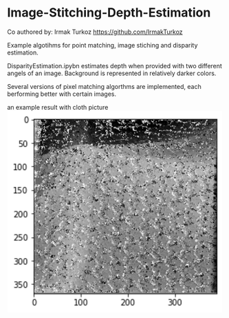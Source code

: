 # Image-Stitching-Depth-Estimation

Co authored by: Irmak Turkoz https://github.com/IrmakTurkoz


Example algotihms for point matching, image stiching and disparity estimation. 

DisparityEstimation.ipybn estimates depth when provided with two different angels of an image. Background is represented in relatively darker colors. 

Several versions of pixel matching algorthms are implemented, each berforming better with certain images. 

an example result with cloth picture
<img src="disparity_result.png" width="500">
